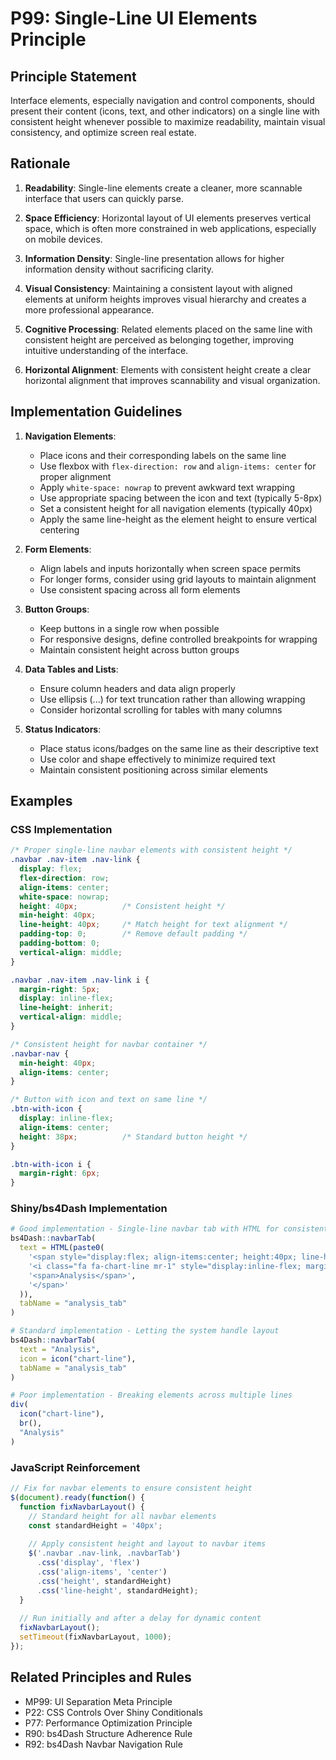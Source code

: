 # P99: Single-Line UI Elements Principle

## Principle Statement

Interface elements, especially navigation and control components, should present their content (icons, text, and other indicators) on a single line with consistent height whenever possible to maximize readability, maintain visual consistency, and optimize screen real estate.

## Rationale

1. **Readability**: Single-line elements create a cleaner, more scannable interface that users can quickly parse.

2. **Space Efficiency**: Horizontal layout of UI elements preserves vertical space, which is often more constrained in web applications, especially on mobile devices.

3. **Information Density**: Single-line presentation allows for higher information density without sacrificing clarity.

4. **Visual Consistency**: Maintaining a consistent layout with aligned elements at uniform heights improves visual hierarchy and creates a more professional appearance.

5. **Cognitive Processing**: Related elements placed on the same line with consistent height are perceived as belonging together, improving intuitive understanding of the interface.

6. **Horizontal Alignment**: Elements with consistent height create a clear horizontal alignment that improves scannability and visual organization.

## Implementation Guidelines

1. **Navigation Elements**:
   - Place icons and their corresponding labels on the same line
   - Use flexbox with `flex-direction: row` and `align-items: center` for proper alignment
   - Apply `white-space: nowrap` to prevent awkward text wrapping
   - Use appropriate spacing between the icon and text (typically 5-8px)
   - Set a consistent height for all navigation elements (typically 40px)
   - Apply the same line-height as the element height to ensure vertical centering

2. **Form Elements**:
   - Align labels and inputs horizontally when screen space permits
   - For longer forms, consider using grid layouts to maintain alignment
   - Use consistent spacing across all form elements

3. **Button Groups**:
   - Keep buttons in a single row when possible
   - For responsive designs, define controlled breakpoints for wrapping
   - Maintain consistent height across button groups

4. **Data Tables and Lists**:
   - Ensure column headers and data align properly
   - Use ellipsis (...) for text truncation rather than allowing wrapping
   - Consider horizontal scrolling for tables with many columns

5. **Status Indicators**:
   - Place status icons/badges on the same line as their descriptive text
   - Use color and shape effectively to minimize required text
   - Maintain consistent positioning across similar elements

## Examples

### CSS Implementation

```css
/* Proper single-line navbar elements with consistent height */
.navbar .nav-item .nav-link {
  display: flex;
  flex-direction: row;
  align-items: center;
  white-space: nowrap;
  height: 40px;          /* Consistent height */
  min-height: 40px;
  line-height: 40px;     /* Match height for text alignment */
  padding-top: 0;        /* Remove default padding */
  padding-bottom: 0;
  vertical-align: middle;
}

.navbar .nav-item .nav-link i {
  margin-right: 5px;
  display: inline-flex;
  line-height: inherit;
  vertical-align: middle;
}

/* Consistent height for navbar container */
.navbar-nav {
  min-height: 40px;
  align-items: center;
}

/* Button with icon and text on same line */
.btn-with-icon {
  display: inline-flex;
  align-items: center;
  height: 38px;          /* Standard button height */
}

.btn-with-icon i {
  margin-right: 6px;
}
```

### Shiny/bs4Dash Implementation

```r
# Good implementation - Single-line navbar tab with HTML for consistent height
bs4Dash::navbarTab(
  text = HTML(paste0(
    '<span style="display:flex; align-items:center; height:40px; line-height:40px;">',
    '<i class="fa fa-chart-line mr-1" style="display:inline-flex; margin-right:5px;"></i>',
    '<span>Analysis</span>',
    '</span>'
  )),
  tabName = "analysis_tab"
)

# Standard implementation - Letting the system handle layout
bs4Dash::navbarTab(
  text = "Analysis", 
  icon = icon("chart-line"),
  tabName = "analysis_tab"
)

# Poor implementation - Breaking elements across multiple lines
div(
  icon("chart-line"),
  br(),
  "Analysis"
)
```

### JavaScript Reinforcement

```js
// Fix for navbar elements to ensure consistent height
$(document).ready(function() {
  function fixNavbarLayout() {
    // Standard height for all navbar elements
    const standardHeight = '40px';
    
    // Apply consistent height and layout to navbar items
    $('.navbar .nav-link, .navbarTab')
      .css('display', 'flex')
      .css('align-items', 'center')
      .css('height', standardHeight)
      .css('line-height', standardHeight);
  }
  
  // Run initially and after a delay for dynamic content
  fixNavbarLayout();
  setTimeout(fixNavbarLayout, 1000);
});
```

## Related Principles and Rules

- MP99: UI Separation Meta Principle
- P22: CSS Controls Over Shiny Conditionals
- P77: Performance Optimization Principle
- R90: bs4Dash Structure Adherence Rule
- R92: bs4Dash Navbar Navigation Rule
